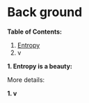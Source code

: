 # Back ground
**Table of Contents:**

1. [Entropy](#Entropy)
1. v

<a name="Entropy"></a>
**1. Entropy is a beauty:**

  More details: 

**1. v**
